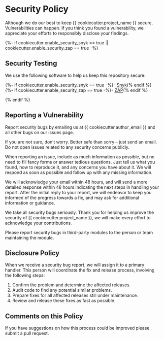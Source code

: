 # Security Policy

Although we do our best to keep {{ cookiecutter.project_name }} secure. Vulnerabilities can happen. If you think you found a vulnerability, we appreciate your efforts to responsibly disclose your findings.

{%- if cookiecutter.enable_security_snyk == true || cookiecutter.enable_security_zap == true -%}

## Security Testing

We use the following software to help us keep this repository secure:

{%- if cookiecutter.enable_security_snyk == true -%}- [Snyk](https://snyk.io){% endif %}
{%- if cookiecutter.enable_security_zap == true -%}- [ZAP](https://www.zaproxy.org){% endif %}

{% endif %}

## Reporting a Vulnerability

Report security bugs by emailing us at {{ cookiecutter.author_email }} and all other bugs on our issues page.

If you are not sure, don’t worry. Better safe than sorry – just send an email. Do not open issues related to any security concerns publicly.

When reporting an issue, include as much information as possible, but no need to fill fancy forms or answer tedious questions. Just tell us what you found, how to reproduce it, and any concerns you have about it. We will respond as soon as possible and follow up with any missing information.

We will acknowledge your email within 48 hours, and will send a more detailed response within 48 hours indicating the next steps in handling your report. After the initial reply to your report, we will endeavor to keep you informed of the progress towards a fix, and may ask for additional information or guidance.

We take all security bugs seriously. Thank you for helping us improve the security of {{ cookiecutter.project_name }}, we will make every effort to acknowledge your contributions.

Please report security bugs in third-party modules to the person or team maintaining the module.

## Disclosure Policy

When we receive a security bug report, we will assign it to a primary handler. This person will coordinate the fix and release process, involving the following steps:

1. Confirm the problem and determine the affected releases.
2. Audit code to find any potential similar problems.
3. Prepare fixes for all affected releases still under maintenance.
4. Review and release these fixes as fast as possible.

## Comments on this Policy

If you have suggestions on how this process could be improved please submit a pull request.
